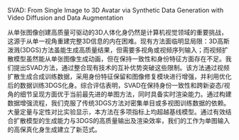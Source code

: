SVAD: From Single Image to 3D Avatar via Synthetic Data Generation with Video Diffusion and Data Augmentation

从单张图像创建高质量可驱动的3D人体化身仍然是计算机视觉领域的重要挑战，这源于从单一视角重建完整3D信息的内在困难。现有方法面临明显局限：3D高斯泼溅(3DGS)方法虽能生成高质量结果，但需要多视角或视频序列输入；而视频扩散模型虽然能从单张图像生成动画，但在保持一致性和身份特征方面存在不足。我们提出SVAD方法，通过整合现有技术的互补优势突破这些限制。该方法通过视频扩散生成合成训练数据，采用身份特征保留和图像修复模块进行增强，并利用优化后的数据训练3DGS化身。综合评估表明，SVAD在保持身份一致性和跨新姿态/视角的细节呈现方面优于当前最先进的单图方法，同时具备实时渲染能力。通过构建数据增强流程，我们克服了传统3DGS方法对密集单目或多视图训练数据的依赖。大量定量与定性对比实验显示，本方法在多项指标上均超越基线模型。通过有效结合扩散模型的生成能力与3DGS的高质量输出及渲染效率，我们的工作为单图输入的高保真化身生成建立了新范式。